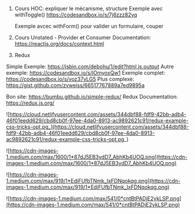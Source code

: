 1.  Cours HOC: expliquer le mécanisme, structure
    Exemple avec withToggle()
    https://codesandbox.io/s/7j6zzz82yq

    Exemple avcec withForm() pour valider un formulaire, couper

2.  Cours Unstated - Provider et Consumer
    Documentation: https://reactjs.org/docs/context.html

3.  Redux

Simple Exemple: https://jsbin.com/debohu/1/edit?html,js,output
Autre exemple: https://codesandbox.io/s/lOmyoxQw1
Exemple complet: https://codesandbox.io/s/voz37vLG5
Plus complexe: https://gist.github.com/zvweiss/66517767889a7ed9895a

Bon site: https://bumbu.github.io/simple-redux/
Redux Documentation: https://redux.js.org/

![https://cloud.netlifyusercontent.com/assets/344dbf88-fdf9-42bb-adb4-46f01eedd629/cbd8cb0f-97ee-4da0-8913-ac9892621c91/redux-example-css-tricks-opt.pg_](https://cloud.netlifyusercontent.com/assets/344dbf88-fdf9-42bb-adb4-46f01eedd629/cbd8cb0f-97ee-4da0-8913-ac9892621c91/redux-example-css-tricks-opt.pg_)

![https://cdn-images-1.medium.com/max/1600/1*87dJ5EB3ydD7_AbhKb4UOQ.png](https://cdn-images-1.medium.com/max/1600/1*87dJ5EB3ydD7_AbhKb4UOQ.png)

![https://cdn-images-1.medium.com/max/919/1*EdiFUfbTNmk_IxFDNqokqg.png](https://cdn-images-1.medium.com/max/919/1*EdiFUfbTNmk_IxFDNqokqg.png)

![https://cdn-images-1.medium.com/max/541/0*cntBtPADjE2ykLSP.png](https://cdn-images-1.medium.com/max/541/0*cntBtPADjE2ykLSP.png)
